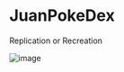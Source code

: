 # JuanPokeDex
Replication or Recreation 


![image](https://user-images.githubusercontent.com/29096442/187806748-ef55efc8-3c5e-49a2-a81d-7afe82e6bb3e.png)
